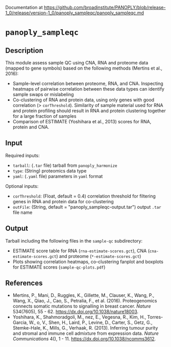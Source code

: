 Documentation at https://github.com/broadinstitute/PANOPLY/blob/release-1_0/release/version-1_0/panoply_sampleqc/panoply_sampleqc.md

# ```panoply_sampleqc```

## Description

This module assess sample QC using CNA, RNA and proteome data (mapped to gene symbols) based on the following methods (Mertins et al., 2016):

* Sample-level correlation between proteome, RNA, and CNA. Inspecting heatmaps of pairwise correlation between these data types can identify sample swaps or mislabeling
* Co-clustering of RNA and protein data, using only genes with good correlation (> `corThreshold`). Similarity of sample material used for RNA and protein profiling should result in RNA and protein clustering together for a large fraction of samples
* Comparison of ESTIMATE (Yoshihara et al., 2013) scores for RNA, protein and CNA.

## Input

Required inputs:

* ```tarball```: (`.tar` file) tarball from ```panoply_harmonize```
* ```type```: (String) proteomics data type
* ```yaml```: (`.yaml` file) parameters in `yaml` format

Optional inputs:
* ```corThreshold```: (Float, default = 0.4) correlation threshold for filtering genes in RNA and protein data for co-clustering
* ```outFile```: (String, default = "panoply_sampleqc-output.tar") output `.tar` file name

## Output

Tarball including the following files in the `sample-qc` subdirectory: 

* ESTIMATE score table for RNA (`rna-estimate-scores.gct`), CNA (`cna-estimate-scores.gct`) and proteome (`*-estimate-scores.gct`)
* Plots showing correlation heatmaps, co-clustering fanplot and boxplots for ESTIMATE scores (`sample-qc-plots.pdf`)
	
## References

* Mertins, P., Mani, D., Ruggles, K., Gillette, M., Clauser, K., Wang, P., Wang, X., Qiao, J., Cao, S., Petralia, F., et al. (2016). Proteogenomics connects somatic mutations to signalling in breast cancer. *Nature*  534(7605), 55 - 62. https://dx.doi.org/10.1038/nature18003.
* Yoshihara, K., Shahmoradgoli, M., nez, E., Vegesna, R., Kim, H., Torres-Garcia, W., o, V., Shen, H., Laird, P., Levine, D., Carter, S., Getz, G., Stemke-Hale, K., Mills, G., Verhaak, R. (2013). Inferring tumour purity and stromal and immune cell admixture from expression data. *Nature Communications*  4(), 1 - 11. https://dx.doi.org/10.1038/ncomms3612.
